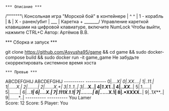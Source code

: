 
    *** Описание ***

/"""""""\   Консольная игра "Морской бой" в контейнере
|  ^  ^ |   1 - корабль
|   &   |   X - ранен/убит
|  ___  |   Каретка +
\_______/   Управление кареткой клавишами на цифровой клавиатуре,
включите NumLock
Чтобы выйти, нажмите CTRL+C
Автор: Артёмов В.В.

   *** Сборка и запуск ***

git clone https://github.com/Asyusha95/game && cd game && sudo docker-compose build && sudo docker run -it game_game
Не забудьте скорректировать системное время хоста

    *** Превью ***

 ABCDEFGHIJ      ABCDEFGHIJ 
 *----------*    *----------*
0|****...*.X|   0|.*XX*..*..|
1|.*.11*.***|   1|......*X*.|
2|..*.*.....|   2|.......X.+|
3|.1..1.**.*|   3|.*.***.X..|
4|*1.*X*1.*.|   4|..*XX*.**.|
5|.1.*.....*|   5|.....*..*.|
6|..**.****1|   6|....*X***.|
7|.*111X.1.1|   7|.....*..*.|
8|..*....X.1|   8|.*XXXX.**.|
9|..1*X***..|   9|.......*..|
 *----------*    *----------*
      You           Lamer    
 Score: 12      Score: 5
 Player: You

